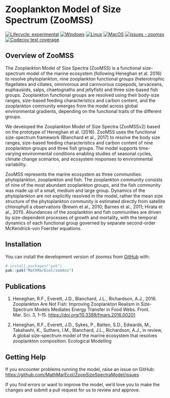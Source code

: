 
<!-- README.md is generated from README.Rmd. Please edit that file -->

# Zooplankton Model of Size Spectrum (ZooMSS)

<!-- # planktonr <a href='https://github.com/MathMarEcol/zoomss'><img src='man/figures/planktonr.png' align="right" width="139px" /></a> -->

<!-- badges: start -->

[![Lifecycle:
experimental](https://img.shields.io/badge/lifecycle-experimental-orange.svg)](https://lifecycle.r-lib.org/articles/stages.html#experimental)
[![Windows](https://github.com/MathMarEcol/zoomss/actions/workflows/Windows.yaml/badge.svg)](https://github.com/MathMarEcol/zoomss/actions/workflows/Windows.yaml)
[![Linux](https://github.com/MathMarEcol/zoomss/actions/workflows/Linux.yaml/badge.svg)](https://github.com/MathMarEcol/zoomss/actions/workflows/Linux.yaml)
[![MacOS](https://github.com/MathMarEcol/zoomss/actions/workflows/MacOS.yaml/badge.svg)](https://github.com/MathMarEcol/zoomss/actions/workflows/MacOS.yaml)
[![issues -
zoomss](https://img.shields.io/github/issues/MathMarEcol/zoomss)](https://github.com/MathMarEcol/zoomss/issues)
[![Codecov test
coverage](https://codecov.io/gh/MathMarEcol/zoomss/graph/badge.svg)](https://app.codecov.io/gh/MathMarEcol/zoomss)
<!-- badges: end -->

## Overview of ZooMSS

The Zooplankton Model of Size Spectra (ZooMSS) is a functional
size-spectrum model of the marine ecosystem (following Heneghan et
al. 2016) to resolve phytoplankton, nine zooplankton functional groups
(heterotrophic flagellates and ciliates, omnivorous and carnivorous
copepods, larvaceans, euphausiids, salps, chaetognaths and jellyfish)
and three size-based fish groups. Zooplankton functional groups are
resolved using their body-size ranges, size-based feeding
characteristics and carbon content, and the zooplankton community
emerges from the model across global environmental gradients, depending
on the functional traits of the different groups.

We developed the Zooplankton Model of Size Spectra (ZooMSSv2) based on
the prototype of Heneghan et al. (2016). ZooMSS uses the functional
size-spectrum framework (Blanchard et al., 2017) to resolve the body
size ranges, size-based feeding characteristics and carbon content of
nine zooplankton groups and three fish groups. The model supports
time-varying environmental conditions enabling studies of seasonal
cycles, climate change scenarios, and ecosystem responses to
environmental variability.

ZooMSS represents the marine ecosystem as three communities:
phytoplankton, zooplankton and fish. The zooplankton community consists
of nine of the most abundant zooplankton groups, and the fish community
was made up of a small, medium and large group. Dynamics of the
phytoplankton are not explicitly resolved in the model, rather the mean
size structure of the phytoplankton community is estimated directly from
satellite chlorophyll a observations (Brewin et al., 2010; Barnes et
al., 2011; Hirata et al., 2011). Abundances of the zooplankton and fish
communities are driven by size-dependent processes of growth and
mortality, with the temporal dynamics of each functional group governed
by separate second-order McKendrick-von Foerster equations.

## Installation

You can install the development version of zoomss from
[GitHub](https://github.com/) with:

``` r
# install.packages("pak")
pak::pak("MathMarEcol/zoomss")
```

## Publications

1.  Heneghan, R.F., Everett, J.D., Blanchard, J.L., Richardson,
    A.J., 2016. Zooplankton Are Not Fish: Improving Zooplankton Realism
    in Size-Spectrum Models Mediates Energy Transfer in Food Webs.
    Front. Mar. Sci. 3, 1–15. <https://doi.org/10.3389/fmars.2016.00201>

2.  Heneghan, R.F., Everett, J.D., Sykes, P., Batten, S.D., Edwards, M.,
    Takahashi, K., Suthers, I.M., Blanchard, J.L., Richardson, A.J., in
    review, A global size-spectrum model of the marine ecosystem that
    resolves zooplankton composition. Ecological Modelling

## Getting Help

If you encounter problems running the model, raise an issue on GitHub:
<https://github.com/MathMarEcol/ZoopSizeSpectraModel/issues>

If you find errors or want to improve the model, we’d love you to make
the changes and submit a pull request for us to review and approve.
